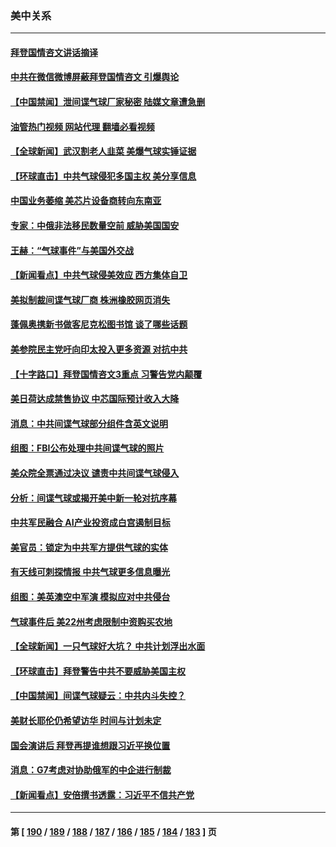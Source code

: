 ### 美中关系
---
#### [拜登国情咨文讲话摘译](../../pages/nf1412576/n13927210.md?02110045) 
#### [中共在微信微博屏蔽拜登国情咨文 引爆舆论](../../pages/nf1412576/n13927186.md?02110045) 
#### [【中国禁闻】泄间谍气球厂家秘密 陆媒文章遭急删](../../pages/nf1412576/n13926553.md?02110045) 
#### [油管热门视频 网站代理 翻墙必看视频](http://138.2.39.72:81/youtube.html?epic-marker?02110045)
#### [【全球新闻】武汉割老人韭菜 美爆气球实锤证据](../../pages/nf1412576/n13926980.md?02110045) 
#### [【环球直击】中共气球侵犯多国主权 美分享信息](../../pages/nf1412576/n13926550.md?02110045) 
#### [中国业务萎缩 美芯片设备商转向东南亚](../../pages/nf1412576/n13926951.md?02110045) 
#### [专家：中俄非法移民数量空前 威胁美国国安](../../pages/nf1412576/n13926866.md?02110045) 
#### [王赫：“气球事件”与美国外交战](../../pages/nf1412576/n13926812.md?02110045) 
#### [【新闻看点】中共气球侵美效应 西方集体自卫](../../pages/nf1412576/n13926574.md?02110045) 
#### [美拟制裁间谍气球厂商 株洲橡胶网页消失](../../pages/nf1412576/n13926559.md?02110045) 
#### [蓬佩奥携新书做客尼克松图书馆 谈了哪些话题](../../pages/nf1412576/n13926730.md?02110045) 
#### [美参院民主党吁向印太投入更多资源 对抗中共](../../pages/nf1412576/n13926457.md?02110045) 
#### [【十字路口】拜登国情咨文3重点 习警告党内颠覆](../../pages/nf1412576/n13926413.md?02110045) 
#### [美日荷达成禁售协议 中芯国际预计收入大降](../../pages/nf1412576/n13926542.md?02110045) 
#### [消息：中共间谍气球部分组件含英文说明](../../pages/nf1412576/n13926522.md?02110045) 
#### [组图：FBI公布处理中共间谍气球的照片](../../pages/nf1412576/n13926494.md?02110045) 
#### [美众院全票通过决议 谴责中共间谍气球侵入](../../pages/nf1412576/n13926502.md?02110045) 
#### [分析：间谍气球或揭开美中新一轮对抗序幕](../../pages/nf1412576/n13926499.md?02110045) 
#### [中共军民融合 AI产业投资成白宫遏制目标](../../pages/nf1412576/n13926491.md?02110045) 
#### [美官员：锁定为中共军方提供气球的实体](../../pages/nf1412576/n13926473.md?02110045) 
#### [有天线可刺探情报 中共气球更多信息曝光](../../pages/nf1412576/n13926469.md?02110045) 
#### [组图：美英澳空中军演 模拟应对中共侵台](../../pages/nf1412576/n13926447.md?02110045) 
#### [气球事件后 美22州考虑限制中资购买农地](../../pages/nf1412576/n13926097.md?02110045) 
#### [【全球新闻】一只气球好大坑？ 中共计划浮出水面](../../pages/nf1412576/n13926152.md?02110045) 
#### [【环球直击】拜登警告中共不要威胁美国主权](../../pages/nf1412576/n13926154.md?02110045) 
#### [【中国禁闻】间谍气球疑云：中共内斗失控？](../../pages/nf1412576/n13926153.md?02110045) 
#### [美财长耶伦仍希望访华 时间与计划未定](../../pages/nf1412576/n13926158.md?02110045) 
#### [国会演讲后 拜登再提谁想跟习近平换位置](../../pages/nf1412576/n13925719.md?02110045) 
#### [消息：G7考虑对协助俄军的中企进行制裁](../../pages/nf1412576/n13925886.md?02110045) 
#### [【新闻看点】安倍撰书透露：习近平不信共产党](../../pages/nf1412576/n13925919.md?02110045) 

---
#### 第 [ [190](./190.md?02110045) / [189](./189.md?02110045) / [188](./188.md?02110045) / [187](./187.md?02110045) / [186](./186.md?02110045) / [185](./185.md?02110045) / [184](./184.md?02110045) / [183](./183.md?02110045) ] 页

